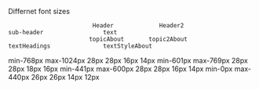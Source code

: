 Differnet font sizes 

                            Header             Header2                       sub-header                 text 
                           topicAbout       topic2About                    textHeadings               textStyleAbout
min-768px max-1024px          28px           28px                             16px                          14px
min-601px max-769px           28px           28px                             18px                          16px
min-441px max-600px           28px           28px                             16px                          14px
min-0px max-440px             26px           26px                             14px                          12px